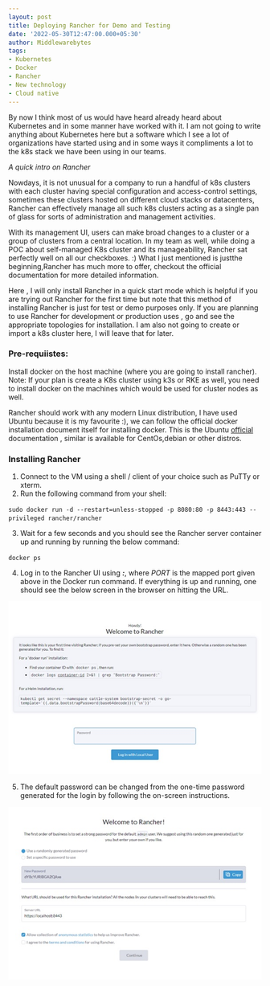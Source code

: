 ```yaml
---
layout: post
title: Deploying Rancher for Demo and Testing
date: '2022-05-30T12:47:00.000+05:30'
author: Middlewarebytes
tags:
- Kubernetes
- Docker
- Rancher
- New technology
- Cloud native
---
```


By now I think most of us would have heard already heard about  Kubernetes and in some manner have worked with it. I am not going to  write anything about Kubernetes here but a software which I see a lot of organizations have started  using and in some ways it compliments a lot to the k8s stack we have been using in our teams.


*A quick intro on Rancher*

Nowdays, it is not unusual for a company to run a handful of k8s clusters with each cluster having special configuration and access-control settings, sometimes these clusters hosted on different cloud stacks or datacenters, Rancher can effectively manage all such k8s clusters acting as a single pan of glass for sorts of administration and management activities. 

With its management UI, users can make broad changes to a cluster or a group of clusters from a central location.
In my team as well, while doing a POC about  self-managed K8s cluster and its manageability, Rancher sat perfectly well on all our checkboxes. :)
What I just mentioned is justthe beginning,Rancher has much more to offer, checkout the official documentation for more detailed information.

Here , I will only install Rancher in a quick start mode which is  helpful  if you  are trying out Rancher for the first time but note that this method of installing Rancher is just for test or demo purposes only. If you are planning to use Rancher for development or production uses , go and see the appropriate topologies for installation. I am also not  going to create or import a k8s cluster here, I will leave that for later.


### Pre-requiistes:

Install docker on the host machine (where you are going to install rancher).
Note: If your plan is create a K8s cluster using k3s or RKE as well, you need to install docker on the machines which would be used for cluster nodes as well.

Rancher should work with any modern Linux distribution,  I have used Ubuntu  because it is my favourite :), we can follow the official docker installation document itself for installing docker. This is the Ubuntu [official](https://docs.docker.com/engine/install/ubuntu/) documentation , similar is available for CentOs,debian or other distros.


### Installing Rancher


1. Connect to the VM using a shell / client of your choice such as PuTTy or xterm. 
2. Run the following command from your shell:

`sudo docker run -d --restart=unless-stopped -p 8080:80 -p 8443:443 --privileged rancher/rancher`

3. Wait for a few seconds and you should see the Rancher server container up and running by running the below command:

`docker ps`
 
4. Log in to the Rancher UI using **_<VM-IP>:<PORT>_**, where _PORT_ is the mapped port given above in the Docker run command. If everything is up and running, one should see the below screen in the browser on hitting the URL.

![Howdy! Welcome to Rancher](/img/postimages/rancherui.jpg?raw=true "Rancher")


5. The default password can be changed from the one-time password generated for the login by following the on-screen instructions.

![Set your password](/img/postimages/rancherlogincredentials.jpg?raw=true "Password")


